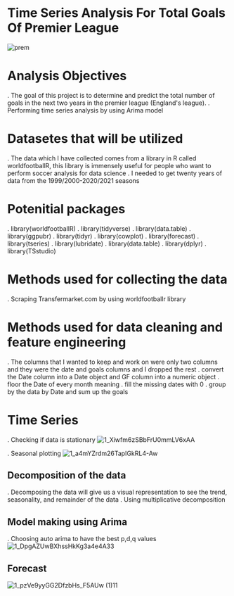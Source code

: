 # Time Series Analysis For Total Goals Of Premier League

![prem](https://user-images.githubusercontent.com/79353291/153533536-5db5166e-06aa-471c-97a8-3302d47a6629.gif)

# Analysis Objectives
. The goal of this project is to determine and predict the total number of goals in the next two years in the premier league (England's league).
. Performing time series analysis by using Arima model

# Datasetes that will be utilized
. The data which I have collected comes from a library in R called worldfootballR, this library is immensely useful for people who want to perform soccer analysis for data science
. I needed to get twenty years of data from the 1999/2000-2020/2021 seasons

# Potenitial packages
. library(worldfootballR)
. library(tidyverse)
. library(data.table)
. library(ggpubr)
. library(tidyr)
. library(cowplot)
. library(forecast)
. library(tseries)
. library(lubridate)
. library(data.table)
. library(dplyr)
. library(TSstudio)

# Methods used for collecting the data
. Scraping Transfermarket.com by using worldfootballr library

# Methods used for data cleaning and feature engineering
. The columns that I wanted to keep and work on were only two columns and they were the date and goals columns and I dropped the rest
. convert the Date column into a Date object and GF column into a numeric object
. floor the Date of every month meaning
. fill the missing dates with 0
. group by the data by Date and sum up the goals

# Time Series
. Checking if data is stationary
![1_Xiwfm6zSBbFrU0mmLV6xAA](https://user-images.githubusercontent.com/79353291/153534841-75d3da0d-9664-436a-a562-c7b8c606438e.jpeg)

. Seasonal plotting
![1_a4mYZrdm26TapIGkRL4-Aw](https://user-images.githubusercontent.com/79353291/153534940-b94dcf18-7078-4a9c-85a3-df32c84370f7.png)

## Decomposition of the data
. Decomposing the data will give us a visual representation to see the trend, seasonality, and remainder of the data
. Using multiplicative decomposition

## Model making using Arima
. Choosing auto arima to have the best p,d,q values
![1_DpgAZUwBXhssHkKg3a4e4A33](https://user-images.githubusercontent.com/79353291/153535429-704f2458-4c2b-4d05-aaf3-713158d8b99b.png)


## Forecast
![1_pzVe9yyGG2DfzbHs_F5AUw (1)11](https://user-images.githubusercontent.com/79353291/153535453-0dc8fd61-79fd-4250-b3bd-886ddcb0e4a9.png)

